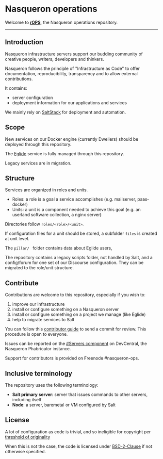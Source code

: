 Nasqueron operations
====================

Welcome to **[rOPS](https://devcentral.nasqueron.org/diffusion/OPS/)**,
the Nasqueron operations repository.

----------

Introduction
------------

Nasqueron infrastructure servers support our budding community
of creative people, writers, developers and thinkers.

Nasqueron follows the principle of "Infrastructure as Code"
to offer documentation, reproducibility, transparency and
to allow external contributions.

It contains:

 - server configuration
 - deployment information for our applications and services

We mainly rely on [SaltStack](https://docs.saltstack.com/en/latest/contents.html)
for deployment and automation.

Scope
-----

New services on our Docker engine (currently Dwellers) should be
deployed through this repository.

The [Eglide](http://www.eglide.org/) service is fully managed
through this repository.

Legacy services are in migration.

Structure
---------

Services are organized in roles and units.

* Roles: a role is a goal a service accomplishes (e.g. mailserver, paas-docker)
* Units: a unit is a component needed to achieve this goal
  (e.g. an userland software collection, a nginx server)

Directories follow `roles/<role>/<unit>`.

If configuration files for a unit should be stored,
a subfolder `files` is created at unit level.

The `pillar/ ` folder contains data about Eglide users,

The repository contains a legacy scripts folder, not handled by Salt,
and a config/forum for one set of our Discourse configuration.
They can be migrated to the role/unit structure.

Contribute
----------

Contributions are welcome to this repository, especially if you wish to:

 1. improve our infrastructure
 2. install or configure something on a Nasqueron server
 3. install or configure something on a project we manage (like Eglide)
 4. help to migrate services to Salt

You can follow this [contributor guide](https://agora.nasqueron.org/How%20to%20contribute%20code)
to send a commit for review. This procedure is open to everyone.

Issues can be reported on the [#Servers component](https://devcentral.nasqueron.org/tag/servers/)
on DevCentral, the Nasqueron Phabricator instance.

Support for contributors is provided on Freenode #nasqueron-ops.

Inclusive terminology
---------------------

The repository uses the following terminology:

  - **Salt primary server**: server that issues commands to other servers, including itself
  - **Node**: a server, baremetal or VM configured by Salt

License
-------

A lot of configuration as code is trivial, and so ineligible for copyright per
[threshold of originality](https://en.wikipedia.org/wiki/Threshold_of_originality)

When this is not the case, the code is licensed under
[BSD-2-Clause](https://opensource.org/licenses/BSD-2-Clause)
if not otherwise specified.
